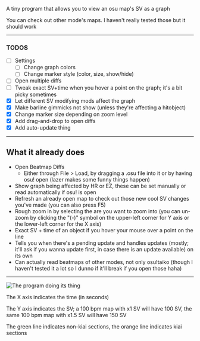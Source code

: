 A tiny program that allows you to view an osu map's SV as a graph

You can check out other mode's maps. I haven't really tested those but it should work

- - - -

### TODOS
- [ ] Settings
    - [ ] Change graph colors
    - [ ] Change marker style (color, size, show/hide)
- [ ] Open multiple diffs
- [ ] Tweak exact SV+time when you hover a point on the graph; it's a bit picky sometimes
- [x] Let different SV modifying mods affect the graph
- [x] Make barline gimmicks not show (unless they're affecting a hitobject)
- [x] Change marker size depending on zoom level
- [x] Add drag-and-drop to open diffs
- [x] Add auto-update thing

- - - -

## What it already does
- Open Beatmap Diffs
  - Either through File > Load, by dragging a .osu file into it or by having osu! open (lazer makes some funny things happen)
- Show graph being affected by HR or EZ, these can be set manually or read automatically if osu! is open
- Refresh an already open map to check out those new cool SV changes you've made (you can also press F5)
- Rough zoom in by selecting the are you want to zoom into (you can un-zoom by clicking the "(-)" symbol on the upper-left corner for Y axis or the lower-left corner for the X axis)
- Exact SV + time of an object if you hover your mouse over a point on the line
- Tells you when there's a pending update and handles updates (mostly; it'll ask if you wanna update first, in case there is an update available) on its own
- Can actually read beatmaps of other modes, not only osu!taiko (though I haven't tested it a lot so I dunno if it'll break if you open those haha)

- - - -

![](https://i.imgur.com/xZM3HVD.png "The program doing its thing")

The X axis indicates the time (in seconds)

The Y axis indicates the SV; a 100 bpm map with x1 SV will have 100 SV, the same 100 bpm map with x1.5 SV will have 150 SV

The green line indicates non-kiai sections, the orange line indicates kiai sections
